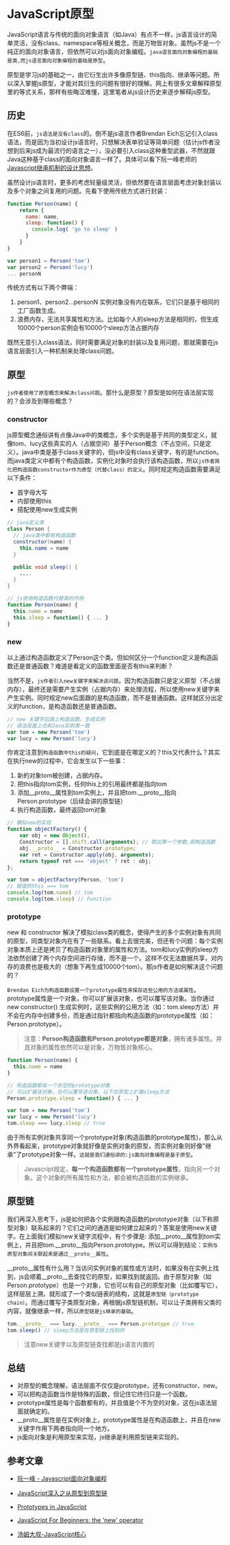 # JavaScript原型

JavaScript语言与传统的面向对象语言（如Java）有点不一样，js语言设计的简单灵活，没有class、namespace等相关概念，而是万物皆对象。虽然js不是一个纯正的面向对象语言，但依然可以对js面向对象编程。`java语言面向对象编程的基础是类,而js语言面向对象编程的基础是原型`。

原型是学习js的基础之一，由它衍生出许多像原型链、this指向、继承等问题。所以深入掌握js原型，才能对其衍生的问题有很好的理解。网上有很多文章解释原型里的等式关系，那样有些晦涩难懂，这里笔者从js设计历史来逐步解释js原型。

## 历史

在ES6前，`js语法是没有class`的。倒不是js语言作者Brendan Eich忘记引入class语法，而是因为当初设计js语言时，只想解决表单验证等简单问题（估计js作者没想到后来js成为最流行的语言之一），没必要引入class这种重型武器，不然就跟Java这种基于class的面向对象语言一样了。具体可以看下阮一峰老师的[Javascript继承机制的设计思想](http://www.ruanyifeng.com/blog/2011/06/designing_ideas_of_inheritance_mechanism_in_javascript.html)。

虽然设计js语言时，更多的考虑轻量级灵活，但依然要在语言层面考虑对象封装以及多个对象之间复用的问题。先看下使用传统方式进行封装：

``` js
function Person(name) {
    return {
      name: name,
      sleep: function() {
        console.log( 'go to sleep' )
      }
    }
}

var person1 = Person('tom')
var person2 = Person('lucy')
... personN
```

传统方式有以下两个弊端：
1. person1、person2...personN 实例对象没有内在联系，它们只是基于相同的工厂函数生成。
2. 浪费内存，无法共享属性和方法。比如每个人的sleep方法是相同的，但生成10000个person实例会有10000个sleep方法占据内存

既然无意引入class语法，同时需要满足对象的封装以及复用问题，那就需要在js语言层面引入一种机制来处理class问题。

## 原型

`js作者使用了原型概念来解决class问题`。那什么是原型？原型是如何在语法层实现的？会涉及到哪些概念？

### constructor

js原型概念通俗讲有点像Java中的类概念，多个实例是基于共同的类型定义，就像tom、lucy这些真实的人（占据空间）基于Person概念（不占空间，只是定义）。java中类是基于class关键字的，但js中没有class关键字，有的是function。而java类定义中都有个构造函数，实例化对象时会执行该构造函数，所以`js作者简化把构造函数constructor作为原型（代替class）的定义`。同时规定构造函数需要满足以下条件：
* 首字母大写
* 内部使用this
* 搭配使用new生成实例

``` java
// java定义类
class Person {
  // java类中都有构造函数
  constructor(name) {
    this.name = name
  }

  public void sleep() {
    ....
  }
}
```

``` js
// js使用构造函数代替类的作用
function Person(name) {
  this.name = name
  this.sleep = function() { ... }
}
```

### new
以上通过构造函数定义了Person这个类。但如何区分一个function定义是构造函数还是普通函数？难道是看定义的函数里面是否有this来判断？

当然不是，`js作者引入new关键字来解决该问题`。因为构造函数只是定义原型（不占据内存），最终还是需要产生实例（占据内存）来处理流程，所以使用new关键字来产生实例。同时规定new后面跟的是构造函数，而不是普通函数。这样就区分出定义的function，是构造函数还是普通函数。

``` js
// new 关键字后跟上构造函数，生成实例
// 语法层面上也和Java实例类一致
var tom = new Person('tom')
var lucy = new Person('lucy')
```

你肯定注意到`构造函数中this的疑问`，它到底是在哪定义的？this又代表什么？其实在执行new的过程中，它会发生以下一些事：
1. 新的对象tom被创建，占据内存。
2. 把this指向tom实例，任何this上的引用最终都是指向tom
3. 添加__proto__属性到tom实例上，并且把tom.__proto__指向Person.prototype（后续会讲的原型链）
4. 执行构造函数，最终返回tom对象

``` js
// 模拟new的实现
function objectFactory() {
    var obj = new Object(),
    Constructor = [].shift.call(arguments); // 取出第一个参数,即构造函数
    obj.__proto__ = Constructor.prototype;
    var ret = Constructor.apply(obj, arguments);
    return typeof ret === 'object' ? ret : obj;
};

var tom = objectFactory(Person, 'tom')
// 赋值的this === tom
console.log(tom.name) // tom
console.log(tom.sleep) // Function
```

### prototype

new 和 constructor 解决了模拟class类的概念，使得产生的多个实例对象有共同的原型，同类型对象内在有了一些联系。看上去很完美，但还有个问题：每个实例对象本质上还是拷贝了构造函数对象里的属性和方法。tom和lucy实例的sleep方法依然创建了两个内存空间进行存储，而不是一个。这样不仅无法数据共享，对内存的浪费也是极大的（想象下再生成10000个tom）。那js作者是如何解决这个问题的？

`Brendan Eich为构造函数设置一个prototype属性来保存这些公用的方法或属性`。prototype属性是一个对象，你可以扩展该对象，也可以覆写该对象。当你通过new constructor() 生成实例时，这些实例的公用方法（如：tom.sleep方法）并不会在内存中创建多份，而是通过指针都指向构造函数的prototype属性（如：Person.prototype）。

> 注意：**Person构造函数和Person.prototype都是对象**，拥有诸多属性。并且对象的属性依然可以是对象，万物皆对象核心。

``` js
function Person(name) {
  this.name = name
}

// 构造函数都有一个非空的prototype对象
// 可以扩展该对象，也可以覆写该对象，以下在原型上扩展sleep方法
Person.prototype.sleep = function() { ... }

var tom = new Person('tom')
var lucy = new Person('lucy')
tom.sleep === lucy.sleep // true
```

由于所有实例对象共享同一个prototype对象(构造函数的prototype属性)，那么从外界看起来，prototype对象就好像是实例对象的原型，而实例对象则好像"继承"了prototype对象一样。`这就是我们通俗讲的:js面向对象编程是基于原型`。

> Javascript规定，**每一个构造函数都有一个prototype属性**，指向另一个对象。这个对象的所有属性和方法，都会被构造函数的实例继承。

## 原型链

我们再深入思考下，js是如何把各个实例跟构造函数的prototype对象（以下称原型对象）联系起来的？它们之间的通道是如何建立起来的？答案是使用new关键字。在上面我们模拟new关键字流程中，有个步骤是: 添加__proto__属性到tom实例上，并且把tom.__proto__指向Person.prototype。所以可以得到结论：`实例与原型对象间关联起来是通过__proto__属性`。

__proto__属性有什么用？当访问实例对象的属性或方法时，如果没有在实例上找到，js会顺着__proto__去查找它的原型，如果找到就返回。由于原型对象（如Person.prototype）也是一个对象，它也可以有自己的原型对象（比如覆写它），这样层层上溯，就形成了一个类似链表的结构，这就是`原型链（prototype chain）`。而通过覆写子类原型对象，再根据js原型链机制，可以让子类拥有父类的内容，就像继承一样，所以`原型链是js继承的基础`。

``` js
tom.__proto__ === lucy.__proto__ === Person.prototype // true
tom.sleep() // sleep方法是在原型链上找到的
```

> 注意new关键字以及原型链查找都是js语言内置的

## 总结

* 对原型的概念理解，语法层面不仅仅是prototype，还有constructor、new。
* 可以把构造函数当作是特殊的函数，但记住它终归只是一个函数。
* prototype属性是每个函数都有的，并且值是个不为空的对象，这在js语法层面就确定的。
* __proto__属性是在实例对象上，prototype属性是在构造函数上，并且在new关键字作用下两者指向同一个地方。
* js面向对象是利用原型来实现，js继承是利用原型链来实现的。

## 参考文章

* [阮一峰 - Javascript面向对象编程](http://www.ruanyifeng.com/blog/2010/05/object-oriented_javascript_encapsulation.html)

* [JavaScript深入之从原型到原型链](https://github.com/mqyqingfeng/Blog/blob/master/articles/%E6%B7%B1%E5%85%A5%E7%B3%BB%E5%88%97%E6%96%87%E7%AB%A0/JavaScript%E6%B7%B1%E5%85%A5%E4%B9%8B%E4%BB%8E%E5%8E%9F%E5%9E%8B%E5%88%B0%E5%8E%9F%E5%9E%8B%E9%93%BE.md)

* [Prototypes in JavaScript](https://hackernoon.com/prototypes-in-javascript-5bba2990e04b)

* [JavaScript For Beginners: the ‘new’ operator](https://codeburst.io/javascript-for-beginners-the-new-operator-cee35beb669e)

* [汤姆大叔-JavaScript核心](https://www.cnblogs.com/TomXu/archive/2012/01/12/2308594.html#4187939)

